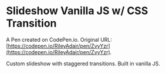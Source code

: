 # Slideshow Vanilla JS w/ CSS Transition

A Pen created on CodePen.io. Original URL: [https://codepen.io/RileyAdair/pen/ZvyYzr](https://codepen.io/RileyAdair/pen/ZvyYzr).

Custom slideshow with staggered transitions. Built in vanilla JS.
